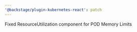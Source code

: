 ```yaml
---
'@backstage/plugin-kubernetes-react': patch
---
```


Fixed ResourceUtilization component for POD Memory Limits

